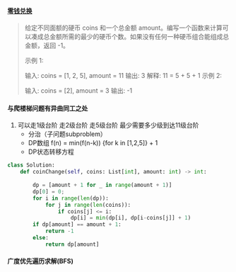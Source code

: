 #### [零钱兑换](https://leetcode-cn.com/problems/coin-change/)

> 给定不同面额的硬币 coins 和一个总金额 amount。编写一个函数来计算可以凑成总金额所需的最少的硬币个数。如果没有任何一种硬币组合能组成总金额，返回 -1。
>
>  示例 1:
>
> 输入: coins = [1, 2, 5], amount = 11
>输出: 3 
> 解释: 11 = 5 + 5 + 1
> 示例 2:
> 
> 输入: coins = [2], amount = 3
>输出: -1

#### 与爬楼梯问题有异曲同工之处

1. 可以走1级台阶 走2级台阶 走5级台阶 最少需要多少级到达11级台阶
   - 分治（子问题subproblem）
   - DP数组 f(n) = min(f(n-k))  {for k in [1,2,5]} + 1
   - DP状态转移方程

```python
class Solution:
    def coinChange(self, coins: List[int], amount: int) -> int:
        
        dp = [amount + 1 for _ in range(amount + 1)]
        dp[0] = 0;
        for i in range(len(dp)):
            for j in range(len(coins)):
                if coins[j] <= i:
                    dp[i] = min(dp[i], dp[i-coins[j]] + 1)
        if dp[amount] == amount + 1:
            return -1
        else:
            return dp[amount]
```

#### 广度优先遍历求解(BFS)

```

```

